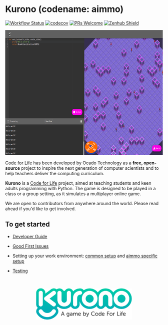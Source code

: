 # Kurono (codename: aimmo)

[![Workflow Status](https://github.com/ocadotechnology/aimmo/actions/workflows/cicd.yml/badge.svg)](https://github.com/ocadotechnology/aimmo/actions/workflows/cicd.yml)
[![codecov](https://codecov.io/gh/ocadotechnology/aimmo/branch/master/graph/badge.svg)](https://codecov.io/gh/ocadotechnology/aimmo)
[![PRs Welcome](https://img.shields.io/badge/PRs-welcome-brightgreen.svg?style=flat-square)](http://makeapullrequest.com)
[![Zenhub Shield](https://camo.githubusercontent.com/96347b1f6d9b0f08194ba026de8b69bc27bb8f0d/68747470733a2f2f696d672e736869656c64732e696f2f62616467652f5368697070696e675f6661737465725f776974682d5a656e4875622d3565363062612e7376673f7374796c653d666c61742d737175617265)](https://app.zenhub.com/workspace/o/ocadotechnology/codeforlife-deploy-appengine/boards?repos=96999382,39072690)

<p align="center">
  <a href="https://www.codeforlife.education/play/" target="_blank">
      <img src="images/kurono_game.png" height="400px" alt="Kurono Game" />
  </a>
</p>

[Code for Life](https://www.codeforlife.education/) has been developed by Ocado Technology as a **free, open-source** project to inspire the next generation of computer scientists and to help teachers deliver the computing curriculum.

**Kurono** is a [Code for Life](https://www.codeforlife.education/) project, aimed at teaching students and keen adults programming with Python. The game is designed to be played in a class or a group setting, as it simulates a multiplayer online game.

We are open to contributors from anywhere around the world. Please read ahead if you'd like to get involved.

## To get started

- [Developer Guide](https://docs.codeforlife.education/developer-guide)

- [Good First Issues](https://github.com/ocadotechnology/aimmo/contribute)

- Setting up your work environment: [common setup](https://docs.codeforlife.education/git/common-setup) and [aimmo specific setup](https://docs.codeforlife.education/git/aimmo-setup)

- [Testing](https://docs.codeforlife.education/git/testing)

<p align="center">
  <br /><br />
  <a href="https://www.codeforlife.education/play/" target="_blank">
    <img src="images/kurono_logo_simple.svg" height="100px" alt="Kurono Logo" />
  </a>
</p>
